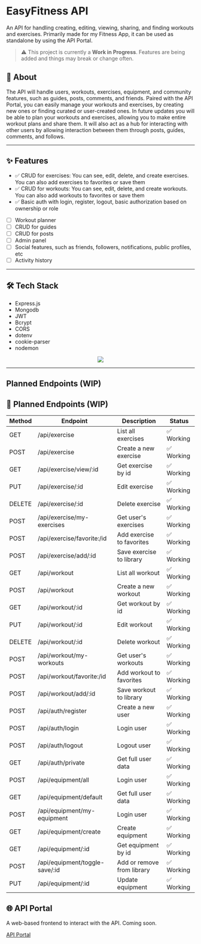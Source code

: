 # EasyFitness API

An API for handling creating, editing, viewing, sharing, and finding workouts and exercises. Primarily made for my Fitness App, it can be used as standalone by using the API Portal.  
> ⚠️ This project is currently a **Work in Progress**. Features are being added and things may break or change often.

## 📖 About

The API will handle users, workouts, exercises, equipment, and community features, such as guides, posts, comments, and friends. Paired with the API Portal, you can easily manage your workouts and exercises, by creating new ones or finding curated or user-created ones.
In future updates you will be able to plan your workouts and exercises, allowing you to make entire workout plans and share them. It will also act as a hub for interacting with other users by allowing interaction between them through posts, guides, comments, and follows.

---

## ✨ Features

- ✅  CRUD for exercises: You can see, edit, delete, and create exercises. You can also add exercises to favorites or save them
- ✅  CRUD for workouts: You can see, edit, delete, and create workouts. You can also add workouts to favorites or save them
- ✅  Basic auth with login, register, logout, basic authorization based on ownership or role
- [ ] Workout planner
- [ ] CRUD for guides
- [ ] CRUD for posts
- [ ] Admin panel
- [ ] Social features, such as friends, followers, notifications, public profiles, etc
- [ ] Activity history

---

## 🛠️ Tech Stack

- Express.js
- Mongodb
- JWT
- Bcrypt
- CORS
- dotenv
- cookie-parser
- nodemon

<p align="center">
  <a href="https://skillicons.dev">
    <img src="https://skillicons.dev/icons?i=git,express,js,mongodb,npm" />
  </a>
</p>

---
## Planned Endpoints (WIP)
## 📡 Planned Endpoints (WIP)

| Method | Endpoint                        | Description                    | Status      |
|--------|---------------------------------|--------------------------------|-------------|
| GET    | /api/exercise                   | List all exercises             | ✅ Working  |
| POST   | /api/exercise                   | Create a new exercise          | ✅ Working  |
| GET    | /api/exercise/view/:id          | Get exercise by id             | ✅ Working  |
| PUT    | /api/exercise/:id               | Edit exercise                  | ✅ Working  |
| DELETE | /api/exercise/:id               | Delete exercise                | ✅ Working  |
| POST   | /api/exercise/my-exercises      | Get user's exercises           | ✅ Working  |
| POST   | /api/exercise/favorite:/id      | Add exercise to favorites      | ✅ Working  |
| POST   | /api/exercise/add/:id           | Save exercise to library       | ✅ Working  |
| GET    | /api/workout                    | List all workout               | ✅ Working  |
| POST   | /api/workout                    | Create a new workout           | ✅ Working  |
| GET    | /api/workout/:id                | Get workout by id              | ✅ Working  |
| PUT    | /api/workout/:id                | Edit workout                   | ✅ Working  |
| DELETE | /api/workout/:id                | Delete workout                 | ✅ Working  |
| POST   | /api/workout/my-workouts        | Get user's workouts            | ✅ Working  |
| POST   | /api/workout/favorite:/id       | Add workout to favorites       | ✅ Working  |
| POST   | /api/workout/add/:id            | Save workout to library        | ✅ Working  |
| POST   | /api/auth/register              | Create a new user              | ✅ Working  |
| POST   | /api/auth/login                 | Login user                     | ✅ Working  |
| POST   | /api/auth/logout                | Logout user                    | ✅ Working  |
| GET    | /api/auth/private               | Get full user data             | ✅ Working  |
| POST   | /api/equipment/all              | Login user                     | ✅ Working  |
| GET    | /api/equipment/default          | Get full user data             | ✅ Working  |
| POST   | /api/equipment/my-equipment     | Login user                     | ✅ Working  |
| GET    | /api/equipment/create           | Create equipment               | ✅ Working  |
| GET    | /api/equipment/:id              | Get equipment by id            | ✅ Working  |
| POST   | /api/equipment/toggle-save/:id  | Add or remove from library     | ✅ Working  |
| PUT    | /api/equipment/:id              | Update equipment               | ✅ Working  |

## 🌐 API Portal

A web-based frontend to interact with the API. Coming soon.

[API Portal](https://github.com/Stefan0712/api-portal)
